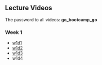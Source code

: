 ## Lecture Videos

The password to all videos: **go_bootcamp_go**

### Week 1
+ [w1d1](https://vimeo.com/165513328)
+ [w1d2](https://vimeo.com/165338384)
+ [w1d3](https://vimeo.com/165461927)
+ w1d4
